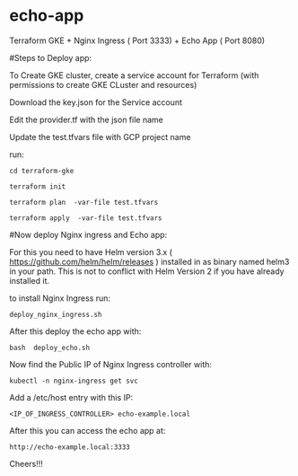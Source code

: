 # echo-app
Terraform GKE + Nginx Ingress ( Port 3333) + Echo App ( Port 8080)

#Steps to Deploy app:


To Create GKE cluster, create a service account for Terraform  (with permissions to create GKE CLuster and resources)

Download the key.json for the Service account

Edit the provider.tf with the json file name

Update the test.tfvars file with GCP project name

run:

`cd terraform-gke`

 `terraform init`

`terraform plan  -var-file test.tfvars`

`terraform apply  -var-file test.tfvars`

#Now deploy Nginx ingress and Echo app:

For this you need to have Helm version 3.x ( https://github.com/helm/helm/releases ) installed in as binary named helm3 in your path. This is not to conflict with Helm Version 2 if you have already installed it.

to install Nginx Ingress run:


`deploy_nginx_ingress.sh
`

After this deploy the echo app with:


`
bash  deploy_echo.sh
`

Now find the Public IP of Nginx Ingress controller with:


`kubectl -n nginx-ingress get svc`

Add a /etc/host entry with this IP:


`<IP_OF_INGRESS_CONTROLLER> echo-example.local`


After this you can access the echo app at:

`http://echo-example.local:3333`

Cheers!!!
